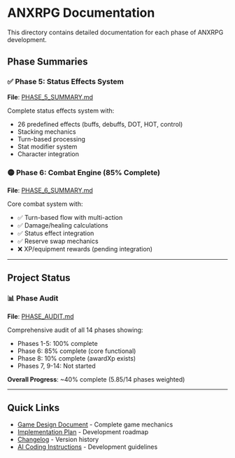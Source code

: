 # ANXRPG Documentation

This directory contains detailed documentation for each phase of ANXRPG development.

## Phase Summaries

### ✅ Phase 5: Status Effects System
**File**: [PHASE_5_SUMMARY.md](PHASE_5_SUMMARY.md)

Complete status effects system with:
- 26 predefined effects (buffs, debuffs, DOT, HOT, control)
- Stacking mechanics
- Turn-based processing
- Stat modifier system
- Character integration

### 🟡 Phase 6: Combat Engine (85% Complete)
**File**: [PHASE_6_SUMMARY.md](PHASE_6_SUMMARY.md)

Core combat system with:
- ✅ Turn-based flow with multi-action
- ✅ Damage/healing calculations
- ✅ Status effect integration
- ✅ Reserve swap mechanics
- ❌ XP/equipment rewards (pending integration)

---

## Project Status

### 📊 Phase Audit
**File**: [PHASE_AUDIT.md](PHASE_AUDIT.md)

Comprehensive audit of all 14 phases showing:
- Phases 1-5: 100% complete
- Phase 6: 85% complete (core functional)
- Phase 8: 10% complete (awardXp exists)
- Phases 7, 9-14: Not started

**Overall Progress**: ~40% complete (5.85/14 phases weighted)

---

## Quick Links

- [Game Design Document](../GAME_DESIGN.md) - Complete game mechanics
- [Implementation Plan](../IMPLEMENTATION_PLAN.md) - Development roadmap
- [Changelog](../CHANGELOG.md) - Version history
- [AI Coding Instructions](../.github/copilot-instructions.md) - Development guidelines

